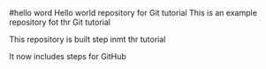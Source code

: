 #hello word
Hello world repository for Git tutorial
This is an example repository fot thr Git tutorial

This repository is built step inmt thr tutorial

It now includes steps for GitHub
